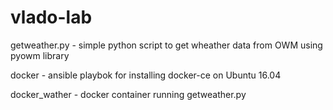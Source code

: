 # vlado-lab
getweather.py - simple python script to get wheather data from OWM using pyowm library

docker - ansible playbok for installing docker-ce on Ubuntu 16.04

docker_wather - docker container running getweather.py
